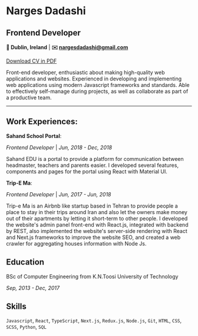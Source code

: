 # Narges Dadashi

## Frontend Developer

**📍 Dublin, Ireland** | **✉️ [nargesdadashi@gmail.com](mailto:/nargesdadashi@gmail.com)**

[Download CV in PDF](https://raw.githubusercontent.com/nargesdadashi/nargesdadashi/main/resume/narges-dadshi-resume.pdf)

Front-end developer, enthusiastic about making high-quality web applications and websites. Experienced in developing and implementing web applications using modern Javascript frameworks and standards. Able to effectively self-manage during projects, as well as collaborate as part of a productive team.

---

## Work Experiences:

**Sahand School Portal**:

_Frontend Developer_ | _Jun, 2018 - Dec, 2018_

Sahand EDU is a portal to provide a platform for communication between headmaster, teachers and parents easier. I developed several features, components and pages for the portal using React with Material UI.

**Trip-E Ma**:

_Frontend Developer_ | _Jun, 2017 - Jun, 2018_

Trip-e Ma is an Airbnb like startup based in Tehran to provide people a place to stay in their trips around Iran and also let the owners make money out of their apartments by letting it short-term to other people. I developed the website's admin panel front-end with React.js, integrated with backend by REST, also implemented the website's server-side rendering with React and Next.js frameworks to improve the website SEO, and created a web crawler for aggregating houses information with Node Js.

## Education

BSc of Computer Engineering from K.N.Toosi University of Technology

_Sep, 2013 - Dec, 2017_

## Skills

`Javascript`, `React`, `TypeScript`, `Next.js`, `Redux.js`, `Node.js`, `Git`, `HTML`, `CSS`, `SCSS`, `Python`, `SQL`
